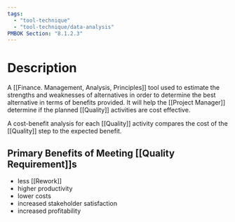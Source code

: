 ```yaml
---
tags:
  - "tool-technique"
  - "tool-technique/data-analysis"
PMBOK Section: "8.1.2.3"
---
```

# Description
A [[Finance. Management, Analysis, Principles]] tool used to estimate the strengths and weaknesses of alternatives in order to determine the best alternative in terms of benefits provided. It will help the [[Project Manager]] determine if the planned [[Quality]] activities are cost effective.

A cost-benefit analysis for each [[Quality]] activity compares the cost of the [[Quality]] step to the expected benefit.
## Primary Benefits of Meeting [[Quality Requirement]]s
- less [[Rework]]
- higher productivity
- lower costs
- increased stakeholder satisfaction
- increased profitability